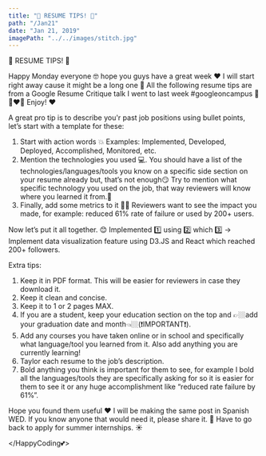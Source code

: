```yaml
--- 
title: "🌟 RESUME TIPS! 🌟"
path: "/Jan21"
date: "Jan 21, 2019"
imagePath: "../../images/stitch.jpg"
---
```

🌟 RESUME TIPS! 🌟

Happy Monday everyone 🤓 hope you guys have a great week ♥ I will start right away cause it might be a long one 📝 
All the following resume tips are from a Google Resume Critique talk I went to last week #googleoncampus 💛💙❤️💚
Enjoy! ❤️

A great pro tip is to describe you'r past job positions using bullet points, let’s start with a template for these: 
1. Start with action words 💥 
Examples: Implemented, Developed, Deployed, Accomplished, Monitored, etc.
2. Mention the technologies you used 💻.
You should have a list of the technologies/languages/tools you know on a specific side section on your resume already but, that’s not enough😏 Try to mention what specific technology you used on the job, that way reviewers will know where you learned it from.🤔
3. Finally, add some metrics to it 💯💲
Reviewers want to see the impact you made, for example: reduced 61% rate of failure or used by 200+ users.

Now let’s put it all together. 😊
Implemented 1️⃣ using 2️⃣ which 3️⃣ -> Implement data visualization feature using D3.JS and React which reached 200+ followers.

Extra tips: 
1. Keep it in PDF format. This will be easier for reviewers in case they download it.
2. Keep it clean and concise. 
3. Keep it to 1 or 2 pages MAX. 
4. If you are a student, keep your education section on the top and 👉🏼add your graduation date and month👈🏼(❗️IMPORTANT❗️).
5. Add any courses you have taken online or in school and specifically what language/tool you learned from it. Also add anything you are currently learning!
6. Taylor each resume to the job’s description. 
7. Bold anything you think is important for them to see, for example I bold all the languages/tools they are specifically asking for so it is easier for them to see it or any huge accomplishment like “reduced rate failure by 61%”.

Hope you found them useful ♥ I will be making the same post in Spanish WED. If you know anyone that would need it, please share it. 💙 
Have to go back to apply for summer internships. ☀️

</HappyCoding💕>



<!-- <iframe width="560" height="315" src="https://www.instagram.com/p/Bs7AauBh34p/?utm_source=ig_web_copy_link" frameborder="0" allowfullscreen></iframe> -->
